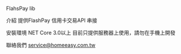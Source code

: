 FlahsPay lib

介紹
	提供FlashPay 信用卡交易API 串接


安裝環境
	NET Core 3.0以上
	目前只提供服務器上使用，請勿在手機上開發

聯絡我們
	service@homeeasy.com.tw

